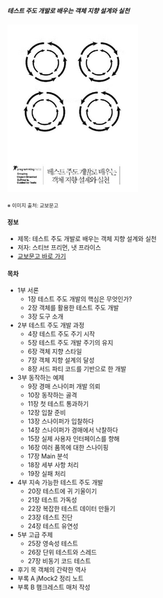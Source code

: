 ##### 테스트 주도 개발로 배우는 객체 지향 설계와 실천

<img src="thumbnail.jpg" width="300">

<sub>※ 이미지 출처: 교보문고</sub>

#### 정보
- 제목: 테스트 주도 개발로 배우는 객체 지향 설계와 실천
- 저자: 스티브 프리먼, 냇 프라이스
- [교보문고 바로 가기](https://product.kyobobook.co.kr/detail/S000001032969)


#### 목차
- 1부 서론 
  - 1장 테스트 주도 개발의 핵심은 무엇인가?
  - 2장 객체를 활용한 테스트 주도 개발
  - 3장 도구 소개
- 2부 테스트 주도 개발 과정 
  - 4장 테스트 주도 주기 시작
  - 5장 테스트 주도 개발 주기의 유지
  - 6장 객체 지향 스타일
  - 7장 객체 지향 설계의 달성
  - 8장 서드 파티 코드를 기반으로 한 개발
- 3부 동작하는 예제
  - 9장 경매 스나이퍼 개발 의뢰
  - 10장 동작하는 골격
  - 11장 첫 테스트 통과하기
  - 12장 입찰 준비
  - 13장 스나이퍼가 입찰하다
  - 14장 스나이퍼가 경매에서 낙찰하다
  - 15장 실제 사용자 인터페이스를 향해
  - 16장 여러 품목에 대한 스나이핑
  - 17장 Main 분석
  - 18장 세부 사항 처리
  - 19장 실패 처리
- 4부 지속 가능한 테스트 주도 개발
  - 20장 테스트에 귀 기울이기
  - 21장 테스트 가독성
  - 22장 복잡한 테스트 데이터 만들기
  - 23장 테스트 진단
  - 24장 테스트 유연성
- 5부 고급 주제
  - 25장 영속성 테스트
  - 26장 단위 테스트와 스레드
  - 27장 비동기 코드 테스트
- 후기 목 객체의 간략한 역사
- 부록 A jMock2 정리 노트
- 부록 B 햄크레스트 매처 작성
